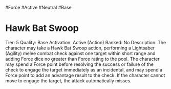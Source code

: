 #Force
#Active
#Neutral
#Base
# Hawk Bat Swoop
Tier: 5
Quality: Base
Activation: Active (Action)
Ranked: No
Description: The character may take a Hawk Bat Swoop action, performing a Lightsaber (Agility) melee combat check against one target within short range and adding Force dice no greater than Force rating to the pool. The character may spend a Force point before resolving the success or failure of the check to engage the target immediately as an incidental, and may spend a Force point to add an advantage result to the check. If the character cannot move to engage the target, the attack automatically misses.